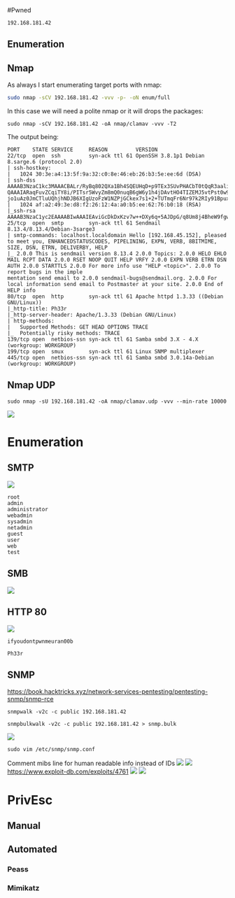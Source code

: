 #Pwned
```IP
192.168.181.42
```
## Enumeration
## Nmap

As always I start enumerating target ports with nmap:
```Bash
sudo nmap -sCV 192.168.181.42 -vvv -p- -oN enum/full
```
In this case we will need a polite nmap or it will drops the packages:
```
sudo nmap -sCV 192.168.181.42 -oA nmap/clamav -vvv -T2
```
The output being:
```
PORT    STATE SERVICE     REASON         VERSION
22/tcp  open  ssh         syn-ack ttl 61 OpenSSH 3.8.1p1 Debian 8.sarge.6 (protocol 2.0)
| ssh-hostkey:      
|   1024 30:3e:a4:13:5f:9a:32:c0:8e:46:eb:26:b3:5e:ee:6d (DSA)
| ssh-dss AAAAB3NzaC1kc3MAAACBALr/RyBq802QXa1Bh4SQEUHqD+p9TEx3SUvPHACbT0tQqR3aali+ifDiOpqMToVaRfWzYOOsoM2Neg0EPa4KsJIwSTkFqjd/3Ynp3Yzus0nN+gtmbQRKzo8QfStr6IGt6kaI6viXl4z3ww6ryEkjNnb74KCooHOjyeGPi3o89GVnAAAAFQDSg0dwMrSn9juW/XPvo8S8kVOhD
QAAAIARaqFuvZCqiTY8i/PITsr5WvyZm8mQ0nuqB6gW6y1h4jDAvtHO4TIZEMJ5vtPst0w9mVSYGVFlukhCqhbJdBigqH1WB1p7kwC78M9k23zZmzuwbnzYPiLHpEdfFEWdO62ZoCSFBXWOqe1IZaTaRCgUZPeB1QFXRCQ96VrJizPLUAAAAIEArOALxR78fZrUqmUcYOs5tf8wu5xChAUqAfh1ElJ6r3EjcWwXId12
jo1uAz0JmCTluUQhjhNDJB6XIgUzoFzW1NZPjGCkex7s1+2+TUTmqFr6Nr97k2RIy91Bpuxwg5jzE83cKPCOoWVbYlfzAqNkF4xxznfC3fRtmj2e/L9chzg=
|   1024 af:a2:49:3e:d8:f2:26:12:4a:a0:b5:ee:62:76:b0:18 (RSA)
|_ssh-rsa AAAAB3NzaC1yc2EAAAABIwAAAIEAviGcDkDxKzv7w++DXy6q+5AJDpG/q8Um8j4BheW9fgwsOvQCuDvLcPUIKMYEz4aUgkt/sSCXu29XTlu79pEkb48+BnaRCKrHLH/YWM79GT6Q5ie9jP47HjjJeCCBI/c02qpkH/fjz9FK4HQPC7WtXY9EgW4IMB+pzX2KZxK2PF0=
25/tcp  open  smtp        syn-ack ttl 61 Sendmail 8.13.4/8.13.4/Debian-3sarge3
| smtp-commands: localhost.localdomain Hello [192.168.45.152], pleased to meet you, ENHANCEDSTATUSCODES, PIPELINING, EXPN, VERB, 8BITMIME, SIZE, DSN, ETRN, DELIVERBY, HELP
|_ 2.0.0 This is sendmail version 8.13.4 2.0.0 Topics: 2.0.0 HELO EHLO MAIL RCPT DATA 2.0.0 RSET NOOP QUIT HELP VRFY 2.0.0 EXPN VERB ETRN DSN AUTH 2.0.0 STARTTLS 2.0.0 For more info use "HELP <topic>". 2.0.0 To report bugs in the imple
mentation send email to 2.0.0 sendmail-bugs@sendmail.org. 2.0.0 For local information send email to Postmaster at your site. 2.0.0 End of HELP info
80/tcp  open  http        syn-ack ttl 61 Apache httpd 1.3.33 ((Debian GNU/Linux))
|_http-title: Ph33r
|_http-server-header: Apache/1.3.33 (Debian GNU/Linux)
| http-methods: 
|   Supported Methods: GET HEAD OPTIONS TRACE
|_  Potentially risky methods: TRACE
139/tcp open  netbios-ssn syn-ack ttl 61 Samba smbd 3.X - 4.X (workgroup: WORKGROUP)
199/tcp open  smux        syn-ack ttl 61 Linux SNMP multiplexer
445/tcp open  netbios-ssn syn-ack ttl 61 Samba smbd 3.0.14a-Debian (workgroup: WORKGROUP)
```

## Nmap UDP
```
sudo nmap -sU 192.168.181.42 -oA nmap/clamav.udp -vvv --min-rate 10000
```
![](https://github.com/bipbopbup/writeups/blob/main/Media/Pasted%20image%2020241017121548.png?raw=true)

# Enumeration
## SMTP
![](https://github.com/bipbopbup/writeups/blob/main/Media/Pasted%20image%2020241017111737.png?raw=true)
```
root
admin
administrator
webadmin
sysadmin
netadmin
guest
user
web
test
```
## SMB
![](https://github.com/bipbopbup/writeups/blob/main/Media/Pasted%20image%2020241017113308.png?raw=true)

## HTTP 80
![](https://github.com/bipbopbup/writeups/blob/main/Media/Pasted%20image%2020241017111411.png?raw=true)
```
ifyoudontpwnmeuran00b
```
```header title
Ph33r
```
## SNMP
https://book.hacktricks.xyz/network-services-pentesting/pentesting-snmp/snmp-rce
```
snmpwalk -v2c -c public 192.168.181.42
```
```
snmpbulkwalk -v2c -c public 192.168.181.42 > snmp.bulk
```
![](https://github.com/bipbopbup/writeups/blob/main/Media/Pasted%20image%2020241017123442.png?raw=true)
```
sudo vim /etc/snmp/snmp.conf
```
Comment mibs line for human readable info instead of IDs
![](https://github.com/bipbopbup/writeups/blob/main/Media/Pasted%20image%2020241017125642.png?raw=true)
![](https://github.com/bipbopbup/writeups/blob/main/Media/Pasted%20image%2020241017131007.png?raw=true)
https://www.exploit-db.com/exploits/4761
![](https://github.com/bipbopbup/writeups/blob/main/Media/Pasted%20image%2020241017131637.png?raw=true)
![](https://github.com/bipbopbup/writeups/blob/main/Media/Pasted%20image%2020241017131704.png?raw=true)

# PrivEsc

## Manual

## Automated

### Peass
### Mimikatz


